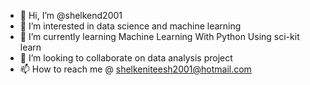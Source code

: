 - 👋 Hi, I’m @shelkend2001
- 👀 I’m interested in data science and machine learning
- 🌱 I’m currently learning Machine Learning With Python Using sci-kit learn
- 💞️ I’m looking to collaborate on data analysis project
- 📫 How to reach me @ shelkeniteesh2001@hotmail.com

<!---
shelkend2001/shelkend2001 is a ✨ special ✨ repository because its `README.md` (this file) appears on your GitHub profile.
You can click the Preview link to take a look at your changes.
--->
